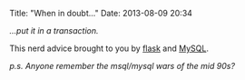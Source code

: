 Title: "When in doubt..."
Date: 2013-08-09 20:34

*...put it in a transaction.*

This nerd advice brought to you by [flask](http://flask.pocoo.org) and [MySQL](http://mysql.com).

*p.s. Anyone remember the msql/mysql wars of the mid 90s?*
